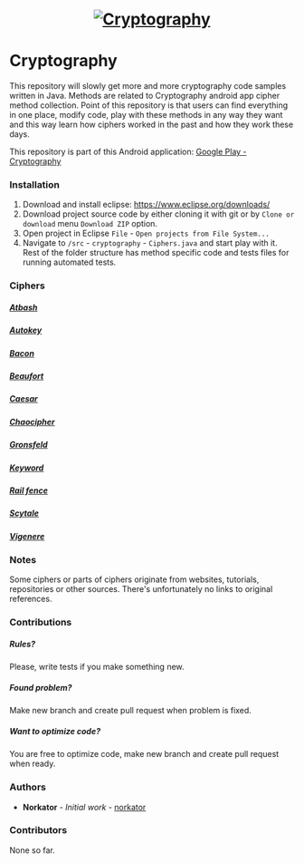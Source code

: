<h1 align="center">
  <a href="http://www.nitramite.com/"><img src="https://github.com/norkator/Cryptography/blob/master/img/cryptography_repository_image.png" alt="Cryptography"></a>
</h1>


# Cryptography

This repository will slowly get more and more cryptography code samples written in Java. 
Methods are related to Cryptography android app cipher method collection. 
Point of this repository is that users can find everything in one place, modify code, play with these methods 
in any way they want and this way learn how ciphers worked in the past and how they work these days.

This repository is part of this Android application: [Google Play - Cryptography](https://play.google.com/store/apps/details?id=com.nitramite.cryptography)


### Installation
1. Download and install eclipse: https://www.eclipse.org/downloads/
2. Download project source code by either cloning it with git or by `Clone or download` menu `Download ZIP` option.
2. Open project in Eclipse `File` - `Open projects from File System...`
3. Navigate to `/src` - `cryptography` - `Ciphers.java` and start play with it. Rest of the folder structure
has method specific code and tests files for running automated tests.


### Ciphers

##### [Atbash](https://github.com/norkator/Cryptography/blob/master/src/cryptography/atbash/Atbash.java)
##### [Autokey](https://github.com/norkator/Cryptography/blob/master/src/cryptography/autokey/Autokey.java)
##### [Bacon](https://github.com/norkator/Cryptography/blob/master/src/cryptography/bacon/Bacon.java)
##### [Beaufort](https://github.com/norkator/Cryptography/blob/master/src/cryptography/beaufort/Beaufort.java)
##### [Caesar](https://github.com/norkator/Cryptography/blob/master/src/cryptography/caesar/Caesar.java)
##### [Chaocipher](https://github.com/norkator/Cryptography/blob/master/src/cryptography/chaocipher/Chaocipher.java)
##### [Gronsfeld](https://github.com/norkator/Cryptography/blob/master/src/cryptography/gronsfeld/Gronsfeld.java)
##### [Keyword](https://github.com/norkator/Cryptography/blob/master/src/cryptography/keyword/Keyword.java)
##### [Rail fence](https://github.com/norkator/Cryptography/blob/master/src/cryptography/railfence/RailFence.java)
##### [Scytale](https://github.com/norkator/Cryptography/blob/master/src/cryptography/scytale/Scytale.java)
##### [Vigenere](https://github.com/norkator/Cryptography/blob/master/src/cryptography/vigenere/Vigenere.java)


### Notes

Some ciphers or parts of ciphers originate from websites, tutorials, repositories or other sources. 
There's unfortunately no links to original references.


### Contributions

##### Rules?
Please, write tests if you make something new.

##### Found problem?
Make new branch and create pull request when problem is fixed.

##### Want to optimize code?
You are free to optimize code, make new branch and create pull request when ready.


### Authors

* **Norkator** - *Initial work* - [norkator](https://github.com/norkator)


### Contributors

None so far.
